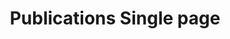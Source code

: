 ---
lang: en-US
title: Publications Single page
description:
pageHeader: true
layout: DoiPublicationsSinglePage
---